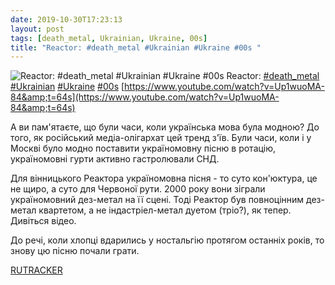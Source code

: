 ```yaml
---
date: 2019-10-30T17:23:13
layout: post
tags: [death_metal, Ukrainian, Ukraine, 00s]
title: "Reactor: #death_metal #Ukrainian #Ukraine #00s "
---
```

![Reactor: #death_metal #Ukrainian #Ukraine #00s ](https://i.ytimg.com/vi/Up1wuoMA-84/hqdefault.jpg)
Reactor: [#death_metal](/tags/#death_metal) [#Ukrainian](/tags/#Ukrainian) [#Ukraine](/tags/#Ukraine) [#00s](/tags/#00s) [https://www.youtube.com/watch?v=Up1wuoMA-84&amp;t=64s](https://www.youtube.com/watch?v=Up1wuoMA-84&amp;t=64s)

А ви пам&#39;ятаєте, що були часи, коли українська мова була модною? До того, як російський медіа-олігархат цей тренд з&#39;їв. Були часи, коли і у Москві було модно поставити україномовну пісню в ротацію, україномовні гурти активно гастролювали СНД.

Для вінницького Реактора україномовна пісня - то суто кон&#39;юктура, це не щиро, а суто для Червоної рути. 2000 року вони зіграли україномовний дез-метал на її сцені. Тоді Реактор був повноцінним дез-метал квартетом, а не індастріел-метал дуетом (тріо?), як тепер. Дивіться відео.

До речі, коли хлопці вдарились у ностальгію протягом останніх років, то знову цю пісню почали грати.

[RUTRACKER](https://rutracker.org/forum/viewtopic.php?t=4629108)